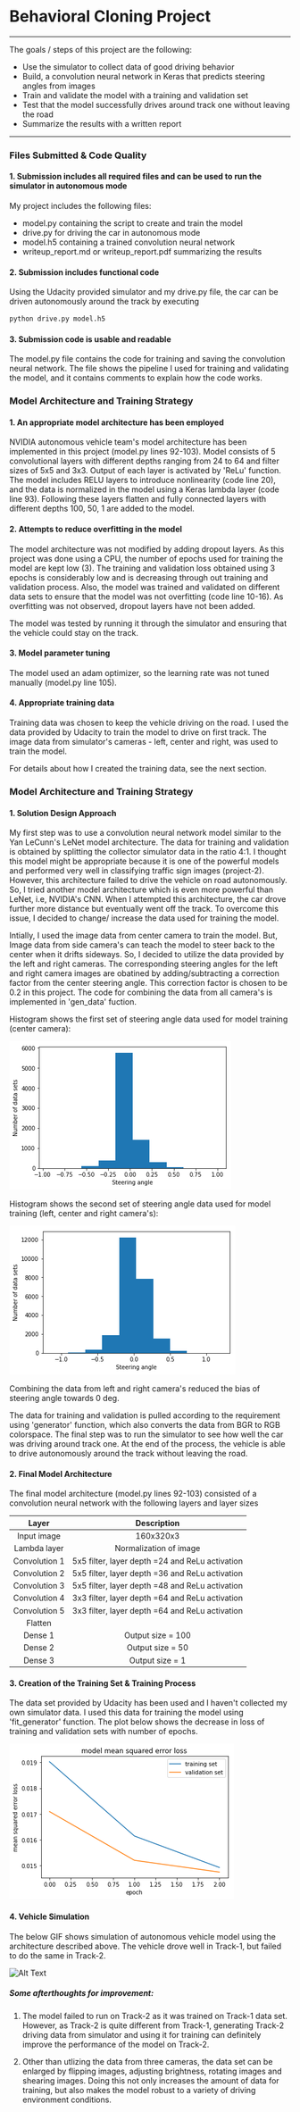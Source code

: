 # **Behavioral Cloning Project** 

---

The goals / steps of this project are the following:
* Use the simulator to collect data of good driving behavior
* Build, a convolution neural network in Keras that predicts steering angles from images
* Train and validate the model with a training and validation set
* Test that the model successfully drives around track one without leaving the road
* Summarize the results with a written report


[//]: # (Image References)

[image1]: ./histogram_new_data_set.png "Model Visualization"
[image2]: ./histogram_raw.png "Grayscaling"
[image3]: ./mean_square_error.png "Recovery Image"
[image4]: ./video.gif "Recovery Image"

---
### Files Submitted & Code Quality

#### 1. Submission includes all required files and can be used to run the simulator in autonomous mode

My project includes the following files:
* model.py containing the script to create and train the model
* drive.py for driving the car in autonomous mode
* model.h5 containing a trained convolution neural network 
* writeup_report.md or writeup_report.pdf summarizing the results

#### 2. Submission includes functional code
Using the Udacity provided simulator and my drive.py file, the car can be driven autonomously around the track by executing 
```sh
python drive.py model.h5
```

#### 3. Submission code is usable and readable

The model.py file contains the code for training and saving the convolution neural network. The file shows the pipeline I used for training and validating the model, and it contains comments to explain how the code works.

### Model Architecture and Training Strategy

#### 1. An appropriate model architecture has been employed

NVIDIA autonomous vehicle team's model architecture has been implemented in this project (model.py lines 92-103). Model consists of 5 convolutional layers with different depths ranging from 24 to 64 and filter sizes of 5x5 and 3x3. Output of each layer is activated by 'ReLu' function. The model includes RELU layers to introduce nonlinearity (code line 20), and the data is normalized in the model using a Keras lambda layer (code line 93). Following these layers flatten and fully connected layers with different depths 100, 50, 1 are added to the model. 

#### 2. Attempts to reduce overfitting in the model

The model architecture was not modified by adding dropout layers. As this project was done using a CPU, the number of epochs used for training the model are kept low (3). The training and validation loss obtained using 3 epochs is considerably low and is decreasing through out training and validation process. Also, the model was trained and validated on different data sets to ensure that the model was not overfitting (code line 10-16). As overfitting was not observed, dropout layers have not been added.

The model was tested by running it through the simulator and ensuring that the vehicle could stay on the track.

#### 3. Model parameter tuning

The model used an adam optimizer, so the learning rate was not tuned manually (model.py line 105).

#### 4. Appropriate training data

Training data was chosen to keep the vehicle driving on the road. I used the data provided by Udacity to train the model to drive on first track. The image data from simulator's cameras - left, center and right, was used to train the model. 

For details about how I created the training data, see the next section. 

### Model Architecture and Training Strategy

#### 1. Solution Design Approach

My first step was to use a convolution neural network model similar to the Yan LeCunn's LeNet model architecture. The data for training and validation is obtained by splitting the collector simulator data in the ratio 4:1. I thought this model might be appropriate because it is one of the powerful models and performed very well in classifying traffic sign images (project-2). However, this architecture failed to drive the vehicle on road autonomously. So, I tried another model architecture which is even more powerful than LeNet, i.e, NVIDIA's CNN. When I attempted this architecture, the car drove further more distance but eventually went off the track. To overcome this issue, I decided to change/ increase the data used for training the model. 

Intially, I used the image data from center camera to train the model. But, Image data from side camera's can teach the model to steer back to the center when it drifts sideways. So, I decided to utilize the data provided by the left and right cameras. The corresponding steering angles for the left and right camera images are obatined by adding/subtracting a correction factor from the center steering angle. This correction factor is chosen to be 0.2 in this project. The code for combining the data from all camera's is implemented in 'gen_data' fuction. 

Histogram shows the first set of steering angle data used for model training (center camera):

![Alt Text](./histogram_raw.png)

Histogram shows the second set of steering angle data used for model training (left, center and right camera's):

![Alt Text](./histogram_new_data_set.png)

Combining the data from left and right camera's reduced the bias of steering angle towards 0 deg.

The data for training and validation is pulled according to the requirement using 'generator' function, which also converts the data from BGR to RGB colorspace. The final step was to run the simulator to see how well the car was driving around track one. At the end of the process, the vehicle is able to drive autonomously around the track without leaving the road.

#### 2. Final Model Architecture

The final model architecture (model.py lines 92-103) consisted of a convolution neural network with the following layers and layer sizes 

| Layer         		|     Description	        					| 
|:---------------------:|:---------------------------------------------:| 
| Input image       | 160x320x3   |
| Lambda layer    |  Normalization of image   |
|Convolution 1   |  5x5 filter, layer depth =24 and ReLu activation   |
|Convolution 2   |  5x5 filter, layer depth =36 and ReLu activation   |
|Convolution 3   |  5x5 filter, layer depth =48 and ReLu activation   |
|Convolution 4   |  3x3 filter, layer depth =64 and ReLu activation   |
|Convolution 5   |  3x3 filter, layer depth =64 and ReLu activation   |
|Flatten |    |
|Dense 1 | Output size = 100 |
|Dense 2 | Output size = 50 |
|Dense 3 | Output size = 1 |

#### 3. Creation of the Training Set & Training Process

The data set provided by Udacity has been used and I haven't collected my own simulator data. I used this data for training the model using 'fit_generator' function. The plot below shows the decrease in loss of training and validation sets with number of epochs.

![Alt Text](./mean_square_error.png)

#### 4. Vehicle Simulation

The below GIF shows simulation of autonomous vehicle model using the architecture described above. The vehicle drove well in Track-1, but failed to do the same in Track-2.

![Alt Text](./Track-1_simulation.gif)

##### Some afterthoughts for improvement:

1. The model failed to run on Track-2 as it was trained on Track-1 data set. However, as Track-2 is quite different from Track-1, generating Track-2 driving data from simulator and using it for training can definitely improve the performance of the model on Track-2.

2. Other than utlizing the data from three cameras, the data set can be enlarged by flipping images, adjusting brightness, rotating images and shearing images. Doing this not only increases the amount of data for training, but also makes the model robust to a variety of driving environment conditions.

